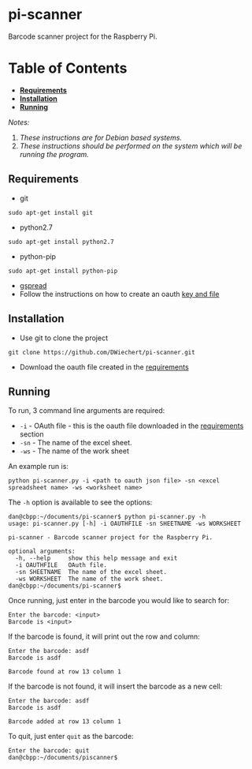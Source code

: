 # pi-scanner
Barcode scanner project for the Raspberry Pi.

# Table of Contents
* **[Requirements](#requirements)**
* **[Installation](#installation)**
* **[Running](#running)**

_Notes:_

1. _These instructions are for Debian based systems._
2. _These instructions should be performed on the system which will be running the program._

## Requirements
* git
```
sudo apt-get install git
```
* python2.7
```
sudo apt-get install python2.7
```
* python-pip
```
sudo apt-get install python-pip
```
* [gspread](https://github.com/burnash/gspread)
 * Follow the instructions on how to create an oauth [key and file](http://gspread.readthedocs.org/en/latest/oauth2.html)

## Installation
* Use git to clone the project
```
git clone https://github.com/DWiechert/pi-scanner.git
```
* Download the oauth file created in the [requirements](#requirements)

## Running
To run, 3 command line arguments are required:
* `-i` - OAuth file - this is the oauth file downloaded in the [requirements](#requirements) section
* `-sn` - The name of the excel sheet.
* `-ws` - The name of the work sheet

An example run is:
```
python pi-scanner.py -i <path to oauth json file> -sn <excel spreadsheet name> -ws <worksheet name>
```
The `-h` option is available to see the options:
```
dan@cbpp:~/documents/pi-scanner$ python pi-scanner.py -h
usage: pi-scanner.py [-h] -i OAUTHFILE -sn SHEETNAME -ws WORKSHEET

pi-scanner - Barcode scanner project for the Raspberry Pi.

optional arguments:
  -h, --help     show this help message and exit
  -i OAUTHFILE   OAuth file.
  -sn SHEETNAME  The name of the excel sheet.
  -ws WORKSHEET  The name of the work sheet.
dan@cbpp:~/documents/pi-scanner$ 
```

Once running, just enter in the barcode you would like to search for:
```
Enter the barcode: <input>
Barcode is <input>
```
If the barcode is found, it will print out the row and column:
```
Enter the barcode: asdf
Barcode is asdf

Barcode found at row 13 column 1
```
If the barcode is not found, it will insert the barcode as a new cell:
```
Enter the barcode: asdf
Barcode is asdf

Barcode added at row 13 column 1
```
To quit, just enter `quit` as the barcode:
```
Enter the barcode: quit
dan@cbpp:~/documents/piscanner$
```
